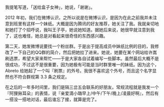 我提笔写道，「送给盒子女神」，她说，「谢谢」。

2012 年初，我们在微博认识，之所以说是在微博认识，是因为在此之前我并未注意到班里有这样一个妹纸。大概是因为腾讯的好友推荐，她关注了我。我就亲切地和她打了个招呼说，我叫王子亭，她说她知道。据她后来说，她很早就注意到我了，这也难怪，她总是对看起来很奇怪的东西感兴趣。

第二天，她发微博说要找一个粉丝群。于是出于提高成员中妹纸比例的目的，我修改了一下自己的QQ群的简介，然后把她拉了进来。她说，她要在某个网站给许嵩刷选票，希望大家来帮忙——于是大家各自试着编写一些脚本。虽然最后大概不是很成功，不过这不是很重要，因为她极有可能是当时群里唯一的妹纸。因为这个，Abreto 给她起了一个叫『刷票』的外号。我很不喜欢这个外号，而且这个名字显然也不符合群规第 3.3 条之规定。

在之后的一年多时间里，我们是隔三岔五会联系的好朋友。常规流程就是我发一个『阿狸揪耳朵』的表情，说『亲爱滴小璐早上/中午/下午/晚上/凌晨好啊』，然后有一搭没一搭地对话，最后谁忘了接，就算是完了。
